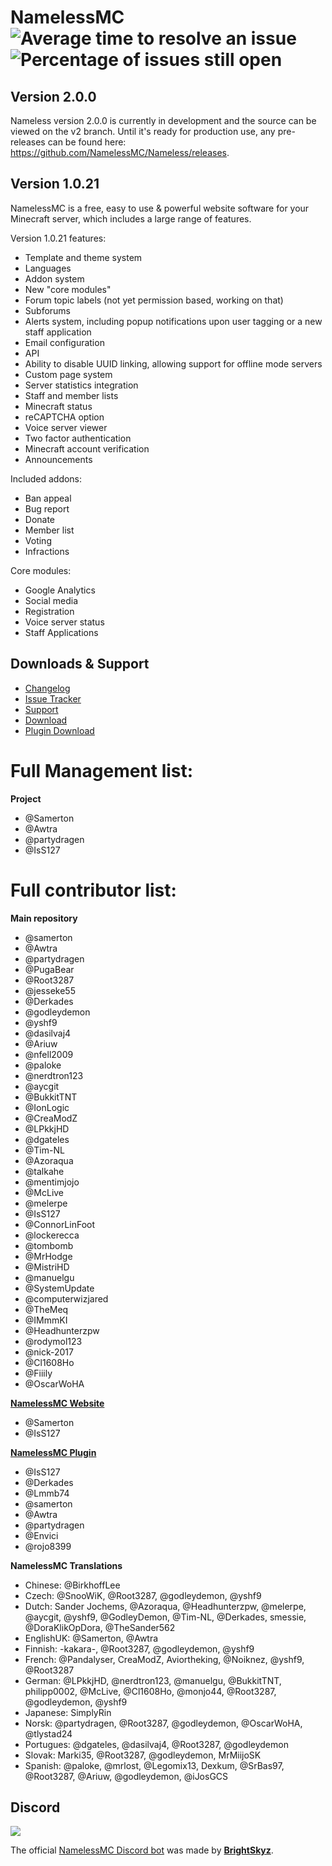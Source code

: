 # NamelessMC ![Average time to resolve an issue](http://isitmaintained.com/badge/resolution/NamelessMC/Nameless.svg) ![Percentage of issues still open](http://isitmaintained.com/badge/open/NamelessMC/Nameless.svg)

## Version 2.0.0

Nameless version 2.0.0 is currently in development and the source can be viewed on the v2 branch. Until it's ready for production use, any pre-releases can be found here: https://github.com/NamelessMC/Nameless/releases.

## Version 1.0.21

NamelessMC is a free, easy to use & powerful website software for your Minecraft server, which includes a large range of features.

Version 1.0.21 features:

- Template and theme system
- Languages
- Addon system
- New "core modules"
- Forum topic labels (not yet permission based, working on that)
- Subforums
- Alerts system, including popup notifications upon user tagging or a new staff application
- Email configuration
- API
- Ability to disable UUID linking, allowing support for offline mode servers
- Custom page system
- Server statistics integration
- Staff and member lists
- Minecraft status
- reCAPTCHA option
- Voice server viewer
- Two factor authentication
- Minecraft account verification
- Announcements

Included addons:
- Ban appeal
- Bug report
- Donate
- Member list
- Voting
- Infractions

Core modules:
- Google Analytics
- Social media
- Registration
- Voice server status
- Staff Applications

## Downloads & Support
* [Changelog](https://github.com/NamelessMC/Nameless/blob/master/changelog.txt)
* [Issue Tracker](https://github.com/NamelessMC/Nameless/issues)
* [Support](http://www.spigotmc.org/threads/nameless-minecraft-website-software.34810/)
* [Download](https://github.com/NamelessMC/Nameless/releases)
* [Plugin Download](https://plugin.namelessmc.com/)

# Full Management list:
**Project**
* @Samerton
* @Awtra
* @partydragen
* @IsS127

# Full contributor list:
**Main repository**
* @samerton
* @Awtra
* @partydragen
* @PugaBear
* @Root3287
* @jesseke55
* @Derkades
* @godleydemon
* @yshf9
* @dasilvaj4
* @Ariuw
* @nfell2009
* @paloke
* @nerdtron123
* @aycgit
* @BukkitTNT
* @IonLogic
* @CreaModZ
* @LPkkjHD
* @dgateles
* @Tim-NL
* @Azoraqua
* @talkahe
* @mentimjojo
* @McLive
* @melerpe
* @IsS127
* @ConnorLinFoot
* @lockerecca
* @tombomb
* @MrHodge
* @MistriHD
* @manuelgu
* @SystemUpdate
* @computerwizjared
* @TheMeq
* @IMmmKI
* @Headhunterzpw
* @rodymol123
* @nick-2017
* @Cl1608Ho
* @Fiiily
* @OscarWoHA

**[NamelessMC Website](https://namelessmc.com)**
* @Samerton
* @IsS127

**[NamelessMC Plugin](https://github.com/NamelessMC/Nameless-Plugin)**
* @IsS127
* @Derkades
* @Lmmb74
* @samerton
* @Awtra
* @partydragen
* @Envici
* @rojo8399

**NamelessMC Translations**
* Chinese: @BirkhoffLee
* Czech: @SnooWiK, @Root3287, @godleydemon, @yshf9
* Dutch: Sander Jochems, @Azoraqua, @Headhunterzpw, @melerpe, @aycgit, @yshf9, @GodleyDemon, @Tim-NL, @Derkades, smessie, @DoraKlikOpDora, @TheSander562
* EnglishUK: @Samerton, @Awtra
* Finnish: -kakara-, @Root3287, @godleydemon, @yshf9
* French: @Pandalyser, CreaModZ, Aviortheking, @Noiknez, @yshf9, @Root3287
* German: @LPkkjHD, @nerdtron123, @manuelgu, @BukkitTNT, philipp0002, @McLive, @Cl1608Ho, @monjo44, @Root3287, @godleydemon, @yshf9
* Japanese: SimplyRin
* Norsk: @partydragen, @Root3287, @godleydemon, @OscarWoHA, @tlystad24
* Portugues: @dgateles, @dasilvaj4, @Root3287, @godleydemon
* Slovak: Marki35, @Root3287, @godleydemon, MrMiijoSK
* Spanish: @paloke, @mrlost, @Legomix13, Dexkum, @SrBas97, @Root3287, @Ariuw, @godleydemon, @iJosGCS

## Discord
[<img src="https://discordapp.com/api/guilds/246705793066467328/widget.png?style=shield">](https://discord.gg/HYVMgN2)

The official [NamelessMC Discord bot](https://github.com/NamelessMC/NamelessBot) was made by [**BrightSkyz**](https://github.com/BrightSkyz).

<!--## IRC
\#NamelessMC on [irc.spi.gt](http://irc.spi.gt/iris/?channels=namelessmc)-->

